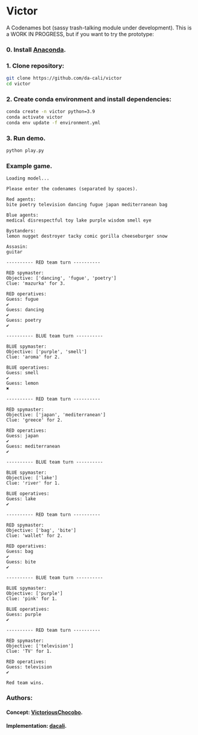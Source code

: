 # Victor

A Codenames bot (sassy trash-talking module under development). This is a WORK IN PROGRESS, but if you want to try the prototype:

### 0. Install [Anaconda](https://www.anaconda.com/products/individual).

### 1. Clone repository:

```sh
git clone https://github.com/da-cali/victor
cd victor
```

### 2. Create conda environment and install dependencies:

```sh
conda create -n victor python=3.9
conda activate victor
conda env update -f environment.yml
```

### 3. Run demo.

```sh
python play.py
```

### Example game.

```
Loading model...

Please enter the codenames (separated by spaces).

Red agents:
bite poetry television dancing fugue japan mediterranean bag

Blue agents:
medical disrespectful toy lake purple wisdom smell eye

Bystanders:
lemon nugget destroyer tacky comic gorilla cheeseburger snow

Assasin:
guitar

---------- RED team turn ----------

RED spymaster:
Objective: ['dancing', 'fugue', 'poetry'] 
Clue: 'mazurka' for 3.

RED operatives:
Guess: fugue
✔️
Guess: dancing
✔️
Guess: poetry
✔️

---------- BLUE team turn ----------

BLUE spymaster:
Objective: ['purple', 'smell'] 
Clue: 'aroma' for 2.

BLUE operatives:
Guess: smell
✔️
Guess: lemon
✖️

---------- RED team turn ----------

RED spymaster:
Objective: ['japan', 'mediterranean'] 
Clue: 'greece' for 2.

RED operatives:
Guess: japan
✔️
Guess: mediterranean
✔️

---------- BLUE team turn ----------

BLUE spymaster:
Objective: ['lake'] 
Clue: 'river' for 1.

BLUE operatives:
Guess: lake
✔️

---------- RED team turn ----------

RED spymaster:
Objective: ['bag', 'bite'] 
Clue: 'wallet' for 2.

RED operatives:
Guess: bag
✔️
Guess: bite
✔️

---------- BLUE team turn ----------

BLUE spymaster:
Objective: ['purple'] 
Clue: 'pink' for 1.

BLUE operatives:
Guess: purple
✔️

---------- RED team turn ----------

RED spymaster:
Objective: ['television'] 
Clue: 'TV' for 1.

RED operatives:
Guess: television
✔️

Red team wins.
```

### Authors:
#### Concept: [VictoriousChocobo](https://github.com/VictoriousChocobo).
#### Implementation: [dacali](https://github.com/da-cali).